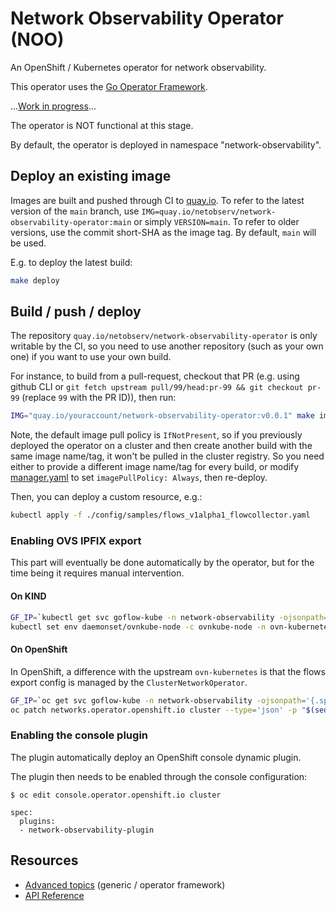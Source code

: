 # Network Observability Operator (NOO)

An OpenShift / Kubernetes operator for network observability.

This operator uses the [Go Operator Framework](https://sdk.operatorframework.io/).

...[Work in progress](https://issues.redhat.com/browse/NETOBSERV-46)...

The operator is NOT functional at this stage.

By default, the operator is deployed in namespace "network-observability".

## Deploy an existing image

Images are built and pushed through CI to [quay.io](https://quay.io/repository/netobserv/network-observability-operator?tab=tags). To refer to the latest version of the `main` branch, use `IMG=quay.io/netobserv/network-observability-operator:main` or simply `VERSION=main`. To refer to older versions, use the commit short-SHA as the image tag. By default, `main` will be used.

E.g. to deploy the latest build:

```bash
make deploy
```

## Build / push / deploy

The repository `quay.io/netobserv/network-observability-operator` is only writable by the CI, so you need to use another repository (such as your own one) if you want to use your own build.

For instance, to build from a pull-request, checkout that PR (e.g. using github CLI or `git fetch upstream pull/99/head:pr-99 && git checkout pr-99` (replace `99` with the PR ID)), then run:

```bash
IMG="quay.io/youraccount/network-observability-operator:v0.0.1" make image-build image-push deploy
```

Note, the default image pull policy is `IfNotPresent`, so if you previously deployed the operator on a cluster and then create another build with the same image name/tag, it won't be pulled in the cluster registry. So you need either to provide a different image name/tag for every build, or modify [manager.yaml](./config/manager/manager.yaml) to set `imagePullPolicy: Always`, then re-deploy.

Then, you can deploy a custom resource, e.g.:

```bash
kubectl apply -f ./config/samples/flows_v1alpha1_flowcollector.yaml
```

### Enabling OVS IPFIX export

This part will eventually be done automatically by the operator, but for the time being it requires manual intervention.

#### On KIND

```bash
GF_IP=`kubectl get svc goflow-kube -n network-observability -ojsonpath='{.spec.clusterIP}'` && echo $GF_IP
kubectl set env daemonset/ovnkube-node -c ovnkube-node -n ovn-kubernetes OVN_IPFIX_TARGETS="$GF_IP:2055"
```

#### On OpenShift

In OpenShift, a difference with the upstream `ovn-kubernetes` is that the flows export config is managed by the `ClusterNetworkOperator`.

```bash
GF_IP=`oc get svc goflow-kube -n network-observability -ojsonpath='{.spec.clusterIP}'` && echo $GF_IP
oc patch networks.operator.openshift.io cluster --type='json' -p "$(sed -e "s/GF_IP/$GF_IP/" ./config/samples/net-cluster-patch.json)"
```

### Enabling the console plugin

The plugin automatically deploy an OpenShift console dynamic plugin.

The plugin then needs to be enabled through the console configuration:

```
$ oc edit console.operator.openshift.io cluster
```

```
spec:
  plugins:
  - network-observability-plugin
```

## Resources

- [Advanced topics](https://sdk.operatorframework.io/docs/building-operators/golang/advanced-topics/) (generic / operator framework)
- [API Reference](https://github.com/netobserv/network-observability-operator/docs/crd.md)